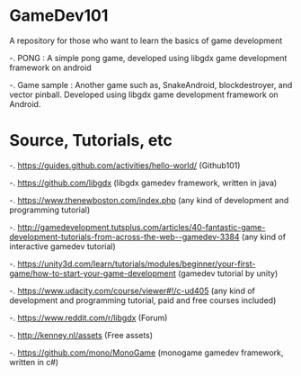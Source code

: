 # GameDev101
A repository for those who want to learn the basics of game development

-. PONG : A simple pong game, developed using libgdx game development framework on android

-. Game sample : Another game such as, SnakeAndroid, blockdestroyer, and vector pinball. Developed using libgdx game development framework on Android.



# Source, Tutorials, etc
-. https://guides.github.com/activities/hello-world/ (Github101)

-. https://github.com/libgdx (libgdx gamedev framework, written in java)

-. https://www.thenewboston.com/index.php (any kind of development and programming tutorial)

-. http://gamedevelopment.tutsplus.com/articles/40-fantastic-game-development-tutorials-from-across-the-web--gamedev-3384 (any kind of interactive gamedev tutorial)

-. https://unity3d.com/learn/tutorials/modules/beginner/your-first-game/how-to-start-your-game-development (gamedev tutorial by unity)

-. https://www.udacity.com/course/viewer#!/c-ud405 (any kind of development and programming tutorial, paid and free courses included)

-. https://www.reddit.com/r/libgdx (Forum)

-. http://kenney.nl/assets (Free assets)

-. https://github.com/mono/MonoGame (monogame gamedev framework, written in c#)
